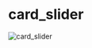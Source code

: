 # card_slider
![card_slider](https://user-images.githubusercontent.com/59265591/130862039-8aac5c22-3005-43aa-93c1-6e5382dfd717.png)
